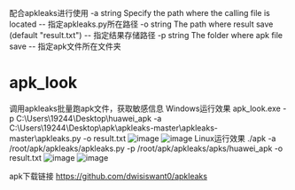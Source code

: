 配合apkleaks进行使用
  -a string
    	Specify the path where the calling file is located -- 指定apkleaks.py所在路径
  -o string
    	The path where result save (default "result.txt")  -- 指定结果存储路径
  -p string
    	The folder where apk file save -- 指定apk文件所在文件夹

# apk_look
调用apkleaks批量跑apk文件，获取敏感信息
Windows运行效果
apk_look.exe -p C:\Users\19244\Desktop\huawei_apk -a C:\Users\19244\Desktop\apk\apkleaks-master\apkleaks-master\apkleaks.py -o result.txt
![image](https://user-images.githubusercontent.com/89896919/207629271-4eda4fe8-5e4b-40f1-bf76-1168682134ba.png)
![image](https://user-images.githubusercontent.com/89896919/207629370-b3e81299-67c8-4121-be1b-0590ff85d0b2.png)
Linux运行效果
 ./apk -a /root/apk/apkleaks/apkleaks.py -p /root/apk/apkleaks/apks/huawei_apk -o result.txt
 ![image](https://user-images.githubusercontent.com/89896919/207629627-9ae07c5a-3c41-46fd-a902-a56512988d07.png)
![image](https://user-images.githubusercontent.com/89896919/207629629-fe3ddf6c-79e6-4f42-bf27-1556dda08da5.png)

apk下载链接
https://github.com/dwisiswant0/apkleaks
